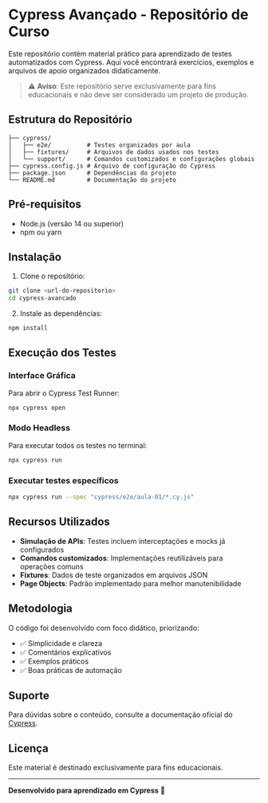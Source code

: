 # Cypress Avançado - Repositório de Curso

Este repositório contém material prático para aprendizado de testes automatizados com Cypress. Aqui você encontrará exercícios, exemplos e arquivos de apoio organizados didaticamente.

> ⚠️ **Aviso**: Este repositório serve exclusivamente para fins educacionais e não deve ser considerado um projeto de produção.

## Estrutura do Repositório

```
├── cypress/
│   ├── e2e/          # Testes organizados por aula
│   ├── fixtures/     # Arquivos de dados usados nos testes
│   └── support/      # Comandos customizados e configurações globais
├── cypress.config.js # Arquivo de configuração do Cypress
├── package.json      # Dependências do projeto
└── README.md         # Documentação do projeto
```

## Pré-requisitos

- Node.js (versão 14 ou superior)
- npm ou yarn

## Instalação

1. Clone o repositório:
```bash
git clone <url-do-repositorio>
cd cypress-avancado
```

2. Instale as dependências:
```bash
npm install
```

## Execução dos Testes

### Interface Gráfica
Para abrir o Cypress Test Runner:
```bash
npx cypress open
```

### Modo Headless
Para executar todos os testes no terminal:
```bash
npx cypress run
```

### Executar testes específicos
```bash
npx cypress run --spec "cypress/e2e/aula-01/*.cy.js"
```

## Recursos Utilizados

- **Simulação de APIs**: Testes incluem interceptações e mocks já configurados
- **Comandos customizados**: Implementações reutilizáveis para operações comuns
- **Fixtures**: Dados de teste organizados em arquivos JSON
- **Page Objects**: Padrão implementado para melhor manutenibilidade

## Metodologia

O código foi desenvolvido com foco didático, priorizando:

- ✅ Simplicidade e clareza
- ✅ Comentários explicativos
- ✅ Exemplos práticos
- ✅ Boas práticas de automação

## Suporte

Para dúvidas sobre o conteúdo, consulte a documentação oficial do [Cypress](https://docs.cypress.io/).

## Licença

Este material é destinado exclusivamente para fins educacionais.

---

**Desenvolvido para aprendizado em Cypress** 🧪
